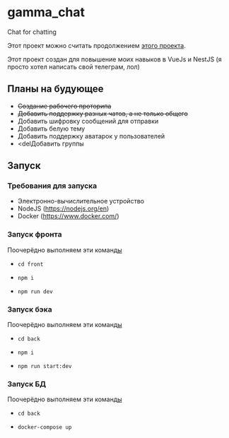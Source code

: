 # gamma_chat
Chat for chatting

Этот проект можно считать продолжением [этого проекта](https://github.com/bolgaro4ka/DChat).

Этот проект создан для повышение моих навыков в VueJs и NestJS (я просто хотел написать свой телеграм, лол)

## Планы на будующее
- <del>Создание рабочего проторипа</del>
- <del>Добавить поддержку разных чатов, а не только общего</del>
- Добавить шифровку сообщений для отправки
- Добавить белую тему
- Добавить поддержку аватарок у пользователей
- <delДобавить группы</del>

## Запуск

### Требования для запуска
- Электронно-вычислительное устройство
- NodeJS (https://nodejs.org/en)
- Docker (https://www.docker.com/)

### Запуск фронта
Поочерёдно выполняем эти команд[ы](https://www.youtube.com/watch?v=dQw4w9WgXcQ)

- `cd front`

- `npm i`

- `npm run dev`


### Запуск бэка
Поочерёдно выполняем эти команд[ы](https://www.youtube.com/watch?v=dQw4w9WgXcQ)

- `cd back`

- `npm i`

- `npm run start:dev`

### Запуск БД
Поочерёдно выполняем эти команд[ы](https://www.youtube.com/watch?v=dQw4w9WgXcQ)

- `cd back`

- `docker-compose up`
